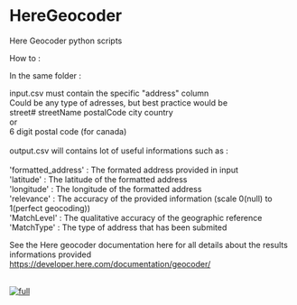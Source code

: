 # HereGeocoder<br />
Here Geocoder python scripts<br />

How to : <br />

In the same folder : <br />

input.csv must contain the specific "address" column <br />
  Could be any type of adresses, but best practice would be <br />
  street# streetName postalCode city country<br />
    or <br />
  6 digit postal code (for canada)<br />
  <br />
output.csv will contains lot of useful informations such as :<br />
    <br />
            'formatted_address' : The formated address provided in input<br />
            'latitude' : The latitude of the formatted address<br />
            'longitude' : The longitude of the formatted address<br />
            'relevance' : The accuracy of the provided information (scale 0(null) to 1(perfect geocoding))<br />
            'MatchLevel' : The qualitative accuracy of the geographic reference<br />
            'MatchType' : The type of address that has been submited<br />

  See the Here geocoder documentation here for all details about the results informations provided <br />
 https://developer.here.com/documentation/geocoder/<br />

 <br/><a href="https://ibb.co/daA8E6" target="_blank"><img src="https://preview.ibb.co/irXc7R/full.png" alt="full" border="0"></a>

